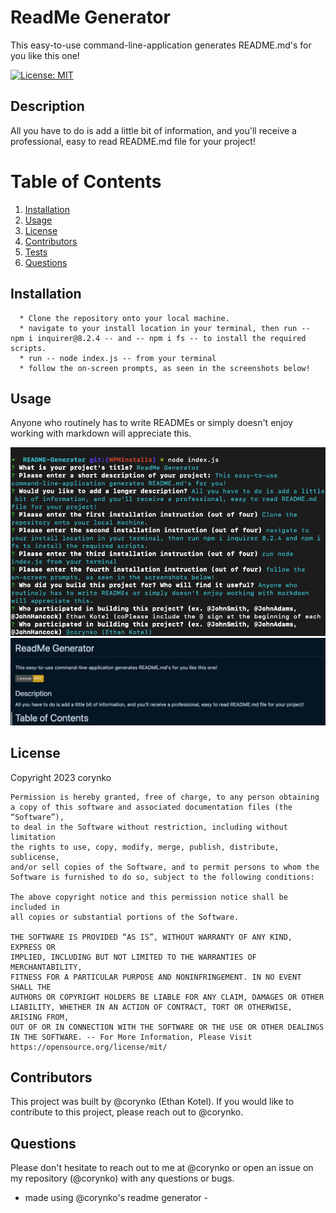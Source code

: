 # ReadMe Generator

This easy-to-use command-line-application generates README.md's for you like this one!

[![License: MIT](https://img.shields.io/badge/License-MIT-yellow.svg)](https://opensource.org/licenses/MIT)

## Description

All you have to do is add a little bit of information, and you'll receive a professional, easy to read README.md file for your project!

# Table of Contents

1. [Installation](#installation)
2. [Usage](#usage)
3. [License](#license)
4. [Contributors](#contributors)
5. [Tests](#tests)
6. [Questions](#questions)

## Installation

      * Clone the repository onto your local machine.
      * navigate to your install location in your terminal, then run -- npm i inquirer@8.2.4 -- and -- npm i fs -- to install the required scripts.
      * run -- node index.js -- from your terminal
      * follow the on-screen prompts, as seen in the screenshots below!

## Usage

Anyone who routinely has to write READMEs or simply doesn't enjoy working with markdown will appreciate this.

![the command line application in action](./assets/images/image_1.jpg)
![the generated README](./assets/images/image_2.jpg)

## License

Copyright 2023 corynko

    Permission is hereby granted, free of charge, to any person obtaining
    a copy of this software and associated documentation files (the “Software”),
    to deal in the Software without restriction, including without limitation
    the rights to use, copy, modify, merge, publish, distribute, sublicense,
    and/or sell copies of the Software, and to permit persons to whom the
    Software is furnished to do so, subject to the following conditions:

    The above copyright notice and this permission notice shall be included in
    all copies or substantial portions of the Software.

    THE SOFTWARE IS PROVIDED “AS IS”, WITHOUT WARRANTY OF ANY KIND, EXPRESS OR
    IMPLIED, INCLUDING BUT NOT LIMITED TO THE WARRANTIES OF MERCHANTABILITY,
    FITNESS FOR A PARTICULAR PURPOSE AND NONINFRINGEMENT. IN NO EVENT SHALL THE
    AUTHORS OR COPYRIGHT HOLDERS BE LIABLE FOR ANY CLAIM, DAMAGES OR OTHER
    LIABILITY, WHETHER IN AN ACTION OF CONTRACT, TORT OR OTHERWISE, ARISING FROM,
    OUT OF OR IN CONNECTION WITH THE SOFTWARE OR THE USE OR OTHER DEALINGS IN THE SOFTWARE. -- For More Information, Please Visit https://opensource.org/license/mit/

## Contributors

This project was built by @corynko (Ethan Kotel). If you would like to contribute to this project, please reach out to @corynko.

## Questions

Please don't hesitate to reach out to me at @corynko or open an issue on my repository (@corynko) with any questions or bugs.

- made using @corynko's readme generator -
